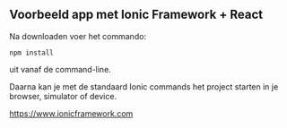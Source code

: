 ## Voorbeeld app met Ionic Framework + React

Na downloaden voer het commando:   

`npm install`

uit vanaf de command-line.   

Daarna kan je met de standaard Ionic commands het project starten in je browser, simulator of device.

https://www.ionicframework.com